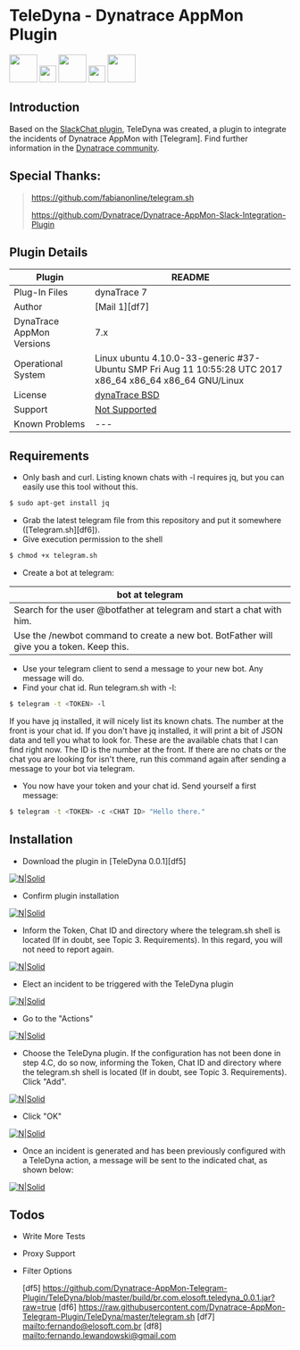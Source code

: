 # TeleDyna - Dynatrace AppMon Plugin

<img src="https://raw.githubusercontent.com/Dynatrace-AppMon-Telegram-Plugin/TeleDyna/master/assets/009.jpg" alt="" data-canonical-src="https://raw.githubusercontent.com/Dynatrace-AppMon-Telegram-Plugin/TeleDyna/master/assets/009.jpg" width="50" height="50" /> <img src="https://raw.githubusercontent.com/Dynatrace-AppMon-Telegram-Plugin/TeleDyna/master/assets/plus.png" alt="" data-canonical-src="https://raw.githubusercontent.com/Dynatrace-AppMon-Telegram-Plugin/TeleDyna/master/assets/010.png" width="30" height="30" /> <img src="https://raw.githubusercontent.com/Dynatrace-AppMon-Telegram-Plugin/TeleDyna/master/assets/011.png" alt="" data-canonical-src="https://raw.githubusercontent.com/Dynatrace-AppMon-Telegram-Plugin/TeleDyna/master/assets/011.png" width="50" height="50" /> <img src="https://raw.githubusercontent.com/Dynatrace-AppMon-Telegram-Plugin/TeleDyna/master/assets/plus.png" alt="" data-canonical-src="https://raw.githubusercontent.com/Dynatrace-AppMon-Telegram-Plugin/TeleDyna/master/assets/010.png" width="30" height="30" /> <img src="https://raw.githubusercontent.com/Dynatrace-AppMon-Telegram-Plugin/TeleDyna/master/assets/010.png" alt="" data-canonical-src="https://raw.githubusercontent.com/Dynatrace-AppMon-Telegram-Plugin/TeleDyna/master/assets/010.png" width="50" height="50" />

## Introduction

Based on the [SlackChat plugin][df2], TeleDyna was created, a plugin to integrate the incidents of Dynatrace AppMon with [Telegram]. Find further information in the [Dynatrace community][df1].

## Special Thanks:

> https://github.com/fabianonline/telegram.sh
>
> https://github.com/Dynatrace/Dynatrace-AppMon-Slack-Integration-Plugin 

## Plugin Details

| Plugin | README |
| ------ | ------ |
| Plug-In Files | dynaTrace 7 | [TeleDyna 0.0.1][df5] |
| Author | [Mail 1][df7] |
| DynaTrace AppMon Versions | 7.x |
| Operational System | Linux ubuntu 4.10.0-33-generic #37-Ubuntu SMP Fri Aug 11 10:55:28 UTC 2017 x86_64 x86_64 x86_64 GNU/Linux |
| License | [dynaTrace BSD][df4] |
| Support | [Not Supported][df3] |
| Known Problems | --- |

## Requirements

- Only bash and curl. Listing known chats with -l requires jq, but you can easily use this tool without this.
```sh
$ sudo apt-get install jq
```
- Grab the latest telegram file from this repository and put it somewhere ([Telegram.sh][df6]).
- Give execution permission to the shell
```sh
$ chmod +x telegram.sh
```
- Create a bot at telegram:

| bot at telegram |
| ------ |
| Search for the user @botfather at telegram and start a chat with him. |
| Use the /newbot command to create a new bot. BotFather will give you a token. Keep this. |

- Use your telegram client to send a message to your new bot. Any message will do.
- Find your chat id. Run telegram.sh with -l: 
```sh
$ telegram -t <TOKEN> -l
```
If you have jq installed, it will nicely list its known chats. The number at the front is your chat id. If you don't have jq installed, it will print a bit of JSON data and tell you what to look for. These are the available chats that I can find right now. The ID is the number at the front. If there are no chats or the chat you are looking for isn't there, run this command again after sending a message to your bot via telegram.
- You now have your token and your chat id. Send yourself a first message: 
```sh
$ telegram -t <TOKEN> -c <CHAT ID> "Hello there."
```

## Installation

* Download the plugin in [TeleDyna 0.0.1][df5] 

[![N|Solid](assets/001.png)](assets/001.png)

* Confirm plugin installation

[![N|Solid](assets/002.png)](assets/002.png)

* Inform the Token, Chat ID and directory where the telegram.sh shell is located (If in doubt, see Topic 3. Requirements). In this regard, you will not need to report again.

[![N|Solid](assets/003.png)](assets/003.png)

* Elect an incident to be triggered with the TeleDyna plugin

[![N|Solid](assets/004.png)](assets/004.png)

* Go to the "Actions"

[![N|Solid](assets/005.png)](assets/005.png)

* Choose the TeleDyna plugin. If the configuration has not been done in step 4.C, do so now, informing the Token, Chat ID and directory where the telegram.sh shell is located (If in doubt, see Topic 3. Requirements). Click "Add".

[![N|Solid](assets/006.png)](assets/006.png)

* Click "OK"

[![N|Solid](assets/007.png)](assets/007.png)

* Once an incident is generated and has been previously configured with a TeleDyna action, a message will be sent to the indicated chat, as shown below:

[![N|Solid](assets/008.png)](assets/008.png)

## Todos

 - Write More Tests
 - Proxy Support
 - Filter Options

   [df1]: <https://community.dynatrace.com/community/display/DL/Dynatrace-AppMon-Telegram-Plugin>
   [df2]: <https://github.com/lewandowski/Dynatrace-AppMon-Slack-Integration-Plugin>
   [df3]: <https://community.dynatrace.com/community/display/DL/Support+Levels>
   [df4]: <https://community.dynatrace.com/community/download/attachments/5144912/dynaTraceBSD.txt?version=3&modificationDate=1441261477160&api=v2>
   [df5] <https://github.com/Dynatrace-AppMon-Telegram-Plugin/TeleDyna/blob/master/build/br.com.elosoft.teledyna_0.0.1.jar?raw=true>
   [df6] <https://raw.githubusercontent.com/Dynatrace-AppMon-Telegram-Plugin/TeleDyna/master/telegram.sh>
   [df7] <mailto:fernando@elosoft.com.br>
   [df8] <mailto:fernando.lewandowski@gmail.com>
